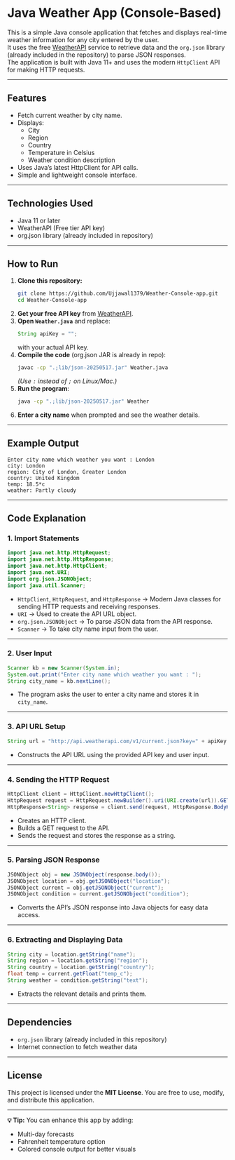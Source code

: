 # Java Weather App (Console-Based)

This is a simple Java console application that fetches and displays real-time weather information for any city entered by the user.  
It uses the free [WeatherAPI](https://www.weatherapi.com/) service to retrieve data and the `org.json` library (already included in the repository) to parse JSON responses.  
The application is built with Java 11+ and uses the modern `HttpClient` API for making HTTP requests.

---

## Features
- Fetch current weather by city name.
- Displays:
  - City
  - Region
  - Country
  - Temperature in Celsius
  - Weather condition description
- Uses Java’s latest HttpClient for API calls.
- Simple and lightweight console interface.

---

## Technologies Used
- Java 11 or later
- WeatherAPI (Free tier API key)
- org.json library (already included in repository)

---

## How to Run
1. **Clone this repository:**
   ```bash
   git clone https://github.com/Ujjawal1379/Weather-Console-app.git
   cd Weather-Console-app
   ```
2. **Get your free API key** from [WeatherAPI](https://www.weatherapi.com/).
3. **Open `Weather.java`** and replace:
   ```java
   String apiKey = "";
   ```
   with your actual API key.
4. **Compile the code** (org.json JAR is already in repo):
   ```bash
   javac -cp ".;lib/json-20250517.jar" Weather.java
   ```
   *(Use `:` instead of `;` on Linux/Mac.)*
5. **Run the program**:
   ```bash
   java -cp ".;lib/json-20250517.jar" Weather
   ```
6. **Enter a city name** when prompted and see the weather details.

---

## Example Output
```
Enter city name which weather you want : London
city: London
region: City of London, Greater London
country: United Kingdom
temp: 18.5*c
weather: Partly cloudy
```

---

## Code Explanation

### 1. **Import Statements**
```java
import java.net.http.HttpRequest;
import java.net.http.HttpResponse;
import java.net.http.HttpClient;
import java.net.URI;
import org.json.JSONObject;
import java.util.Scanner;
```
- `HttpClient`, `HttpRequest`, and `HttpResponse` → Modern Java classes for sending HTTP requests and receiving responses.
- `URI` → Used to create the API URL object.
- `org.json.JSONObject` → To parse JSON data from the API response.
- `Scanner` → To take city name input from the user.

---

### 2. **User Input**
```java
Scanner kb = new Scanner(System.in);
System.out.print("Enter city name which weather you want : ");
String city_name = kb.nextLine();
```
- The program asks the user to enter a city name and stores it in `city_name`.

---

### 3. **API URL Setup**
```java
String url = "http://api.weatherapi.com/v1/current.json?key=" + apiKey + "&q=" + city_name;
```
- Constructs the API URL using the provided API key and user input.

---

### 4. **Sending the HTTP Request**
```java
HttpClient client = HttpClient.newHttpClient();
HttpRequest request = HttpRequest.newBuilder().uri(URI.create(url)).GET().build();
HttpResponse<String> response = client.send(request, HttpResponse.BodyHandlers.ofString());
```
- Creates an HTTP client.
- Builds a GET request to the API.
- Sends the request and stores the response as a string.

---

### 5. **Parsing JSON Response**
```java
JSONObject obj = new JSONObject(response.body());
JSONObject location = obj.getJSONObject("location");
JSONObject current = obj.getJSONObject("current");
JSONObject condition = current.getJSONObject("condition");
```
- Converts the API’s JSON response into Java objects for easy data access.

---

### 6. **Extracting and Displaying Data**
```java
String city = location.getString("name");
String region = location.getString("region");
String country = location.getString("country");
float temp = current.getFloat("temp_c");
String weather = condition.getString("text");
```
- Extracts the relevant details and prints them.

---

## Dependencies
- `org.json` library (already included in this repository)
- Internet connection to fetch weather data

---

## License
This project is licensed under the **MIT License**. You are free to use, modify, and distribute this application.

---

**💡 Tip:** You can enhance this app by adding:
- Multi-day forecasts
- Fahrenheit temperature option
- Colored console output for better visuals
